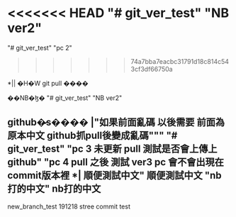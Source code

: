 ﻿<<<<<<< HEAD
"# git_ver_test"
"NB ver2"
=======
"# git_ver_test" 
"pc 2"
>>>>>>> 74a7bba7eacbc31791d18c814c543cf3df66750a

*|| �H�W git pull ����

��NB�ɮ� 
"# git_ver_test"
"NB ver2"

github�̷s���� |"如果前面亂碼 以後需要 前面為原本中文 github抓pull後變成亂碼"""
"# git_ver_test" 
"pc 3 未更新 pull 測試是否會上傳上github"
"pc 4 pull 之後 測試 ver3 pc 會不會出現在 commit版本裡 *| 順便測試中文"
順便測試中文
"nb打的中文"
nb打的中文
--------------------------
new_branch_test
191218
stree commit test